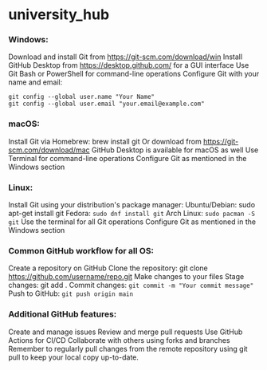 # university_hub

### Windows:
Download and install Git from https://git-scm.com/download/win
Install GitHub Desktop from https://desktop.github.com/ for a GUI interface
Use Git Bash or PowerShell for command-line operations
Configure Git with your name and email:

```
git config --global user.name "Your Name"
git config --global user.email "your.email@example.com"
```

### macOS:
Install Git via Homebrew: brew install git
Or download from https://git-scm.com/download/mac
GitHub Desktop is available for macOS as well
Use Terminal for command-line operations
Configure Git as mentioned in the Windows section

### Linux:
Install Git using your distribution's package manager:
Ubuntu/Debian: sudo apt-get install git
Fedora: 
``` sudo dnf install git ```
Arch Linux: 
``` sudo pacman -S git ```
Use the terminal for all Git operations
Configure Git as mentioned in the Windows section

### Common GitHub workflow for all OS:

Create a repository on GitHub
Clone the repository: git clone https://github.com/username/repo.git
Make changes to your files
Stage changes: git add .
Commit changes: ``` git commit -m "Your commit message" ```
Push to GitHub: ``` git push origin main ```

### Additional GitHub features:

Create and manage issues
Review and merge pull requests
Use GitHub Actions for CI/CD
Collaborate with others using forks and branches
Remember to regularly pull changes from the remote repository using git pull to keep your local copy up-to-date.
